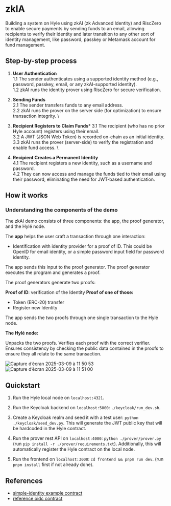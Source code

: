 # zkIA 

Building a system on Hyle using zkAI (zk Advanced Identity) and RiscZero to enable secure payments by sending funds to an email, allowing recipients to verify their identity and later transition to any other sort of identity management, like password, passkey or Metamask account for fund management.

## Step-by-step process

1. **User Authentication** \
1.1 The sender authenticates using a supported identity method (e.g., password, passkey, email, or any zkAI-supported identity). \
1.2 zkAI runs the identity prover using RiscZero for secure verification.

2. **Sending Funds** \
2.1 The sender transfers funds to any email address. \
2.2 zkAI runs the prover on the server side (for optimization) to ensure transaction integrity. \

3. **Recipient Registers to Claim Funds***
3.1 The recipient (who has no prior Hyle account) registers using their email. \
3.2 A JWT (JSON Web Token) is recorded on-chain as an initial identity. \
3.3 zkAI runs the prover (server-side) to verify the registration and enable fund access. \

4. **Recipient Creates a Permanent Identity** \
4.1 The recipient registers a new identity, such as a username and password. \
4.2 They can now access and manage the funds tied to their email using their password, eliminating the need for JWT-based authentication.

## How it works

### Understanding the components of the demo

The zkAI demo consists of three components: the app, the proof generator, and the Hylé node.

The **app** helps the user craft a transaction through one interaction:

- Identification with identity provider for a proof of ID. This could be OpenID for email identity, or a simple password input field for password identity. 

The app sends this input to the proof generator. The proof generator executes the program and generates a proof.

The proof generators generate two proofs:

**Proof of ID**: verification of the Identity
**Proof of one of those:**
- Token (ERC-20) transfer
- Register new Identity
  
The app sends the two proofs through one single transaction to the Hylé node.

**The Hylé node:**

Unpacks the two proofs.
Verifies each proof with the correct verifier.
Ensures consistency by checking the public data contained in the proofs to ensure they all relate to the same transaction.

![Capture d’écran 2025-03-09 à 11 50 53](https://github.com/user-attachments/assets/8970c9fd-2248-474e-ad2c-c4c858b83a22)
![Capture d’écran 2025-03-09 à 11 51 00](https://github.com/user-attachments/assets/470c7729-7850-4fb3-a01f-22f25bf5dbb7)

## Quickstart

1. Run the Hyle local node on `localhost:4321`.

2. Run the Keycloak backend on `localhost:5000`: `./keycloak/run_dev.sh`.

3. Create a Keycloak realm and seed it with a test user: `python ./keycloak/seed_dev.py`. This will generate the JWT public key that will be hardcoded in the Hyle contract.

4. Run the prover rest API on `localhost:4000`: `python ./prover/prover.py` (run `pip install -r ./prover/requirements.txt`). Additionally, this will automatically register the Hyle contract on the local node.

5. Run the frontend on `localhost:3000`: `cd frontend && pnpm run dev`. (run `pnpm install` first if not already done).

## References

- [simple-identity example contract](https://github.com/Hyle-org/examples/blob/main/simple-identity)
- [reference oidc contract](https://github.com/Hyle-org/hackathons/tree/main/oidc-identity)
